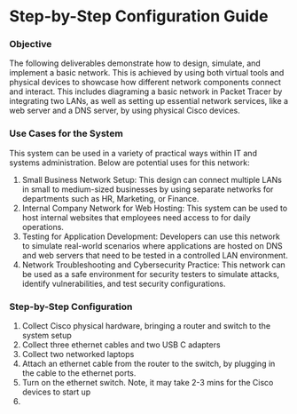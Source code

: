 # Step-by-Step Configuration Guide

### Objective 

The following deliverables demonstrate how to design, simulate, and implement a basic network. This is achieved by using both virtual tools and physical devices to showcase how different network components connect and interact. This includes diagraming a basic network in Packet Tracer by integrating two LANs, as well as setting up essential network services, like a web server and a DNS server, by using physical Cisco devices. 

### Use Cases for the System

This system can be used in a variety of practical ways within IT and systems administration. 
Below are potential uses for this network:
1. Small Business Network Setup: This design can connect multiple LANs in small to medium-sized businesses by using separate networks for departments such as HR, Marketing, or Finance.
2. Internal Company Network for Web Hosting: This system can be used to host internal websites that employees need access to for daily operations. 
3. Testing for Application Development: Developers can use this network to simulate real-world scenarios where applications are hosted on DNS and web servers that need to be tested in a controlled LAN environment. 
4. Network Troubleshooting and Cybersecurity Practice: This network can be used as a safe environment for security testers to simulate attacks, identify vulnerabilities, and test security configurations.

### Step-by-Step Configuration 

1. Collect Cisco physical hardware, bringing a router and switch to the system setup
2. Collect three ethernet cables and two USB C adapters
3. Collect two networked laptops
4. Attach an ethernet cable from the router to the switch, by plugging in the cable to the ethernet ports.
5. Turn on the ethernet switch. Note, it may take 2-3 mins for the Cisco devices to start up
6. 


